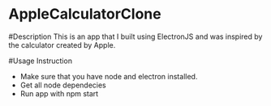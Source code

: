 # AppleCalculatorClone

#Description
This is an app that I built using ElectronJS and was inspired by the calculator created by Apple.

#Usage Instruction
* Make sure that you have node and electron installed.
* Get all node dependecies
* Run app with npm start
